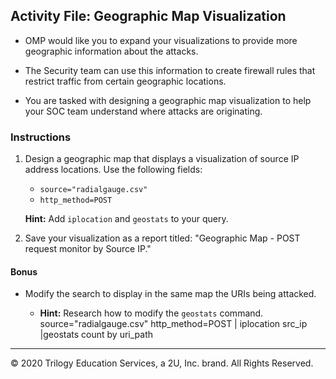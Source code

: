 ## Activity File: Geographic Map Visualization 

- OMP would like you to expand your visualizations to provide more geographic information about the attacks.  

- The Security team can use this information to create firewall rules that restrict traffic from certain geographic locations.

- You are tasked with designing a geographic map visualization to help your SOC team understand where attacks are originating.

### Instructions

1. Design a geographic map that displays a visualization of source IP address locations. Use the following fields:

    - `source="radialgauge.csv"`
    - `http_method=POST`

    **Hint:** Add `iplocation` and `geostats` to your query.
 
2. Save your visualization as a report titled: "Geographic Map - POST request monitor by Source IP."   
  
#### Bonus
  
- Modify the search to display in the same map the URIs being attacked.
  
  - **Hint:** Research how to modify the `geostats` command.
source="radialgauge.csv" http_method=POST | iplocation src_ip |geostats count by uri_path
---
© 2020 Trilogy Education Services, a 2U, Inc. brand. All Rights Reserved.  
